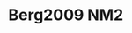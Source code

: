<a name="material" />

# Berg2009 NM2
<script type="application/ld+json">
  {
    "@context": "https://schema.org/",
    "@type": "ChemicalSubstance",
    "http://purl.org/dc/terms/conformsTo":
      {
        "@type": "CreativeWork",
        "@id": "https://bioschemas.org/profiles/ChemicalSubstance/0.4-RELEASE/"
      },
    "@id": "https://egonw.github.io/nanowiki/nanowiki146.html#material",
    "name": "Berg2009 NM2",
    "sameAs: "http://127.0.0.1/mediawiki/index.php/Special:URIResolver/Berg2009_NM2"
  }
</script>

